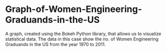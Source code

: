 # Graph-of-Women-Engineering-Graduands-in-the-US
A graph, created using the Bokeh Python library, that allows us to visualize statistical data. The data in this case show the no. of Women Engineering Graduands in the US from the year 1970 to 2011.
